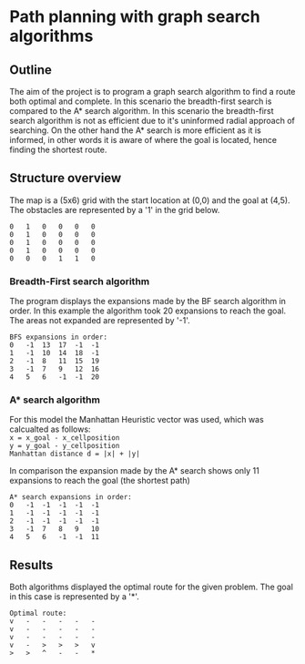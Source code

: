 # Path planning with graph search algorithms

## Outline
The aim of the project is to program a graph search algorithm to find a route both optimal and complete. In this scenario the breadth-first search is compared to the A* search algorithm.
In this scenario the breadth-first search algorithm is not as efficient due to it's uninformed radial approach of searching. 
On the other hand the A* search is more efficient as it is informed, in other words it is aware of where the goal is located, hence finding the shortest route.

## Structure overview
The map is a (5x6) grid with the start location at (0,0) and the goal at (4,5). The obstacles are represented by a '1' in the grid below.

```
0   1   0   0   0   0
0   1   0   0   0   0
0   1   0   0   0   0
0   1   0   0   0   0
0   0   0   1   1   0
```

### Breadth-First search algorithm
The program displays the expansions made by the BF search algorithm in order. In this example the algorithm took 20 expansions to reach the goal. The areas not expanded are represented by '-1'.

```
BFS expansions in order:
0   -1  13  17  -1  -1
1   -1  10  14  18  -1
2   -1  8   11  15  19
3   -1  7   9   12  16
4   5   6   -1  -1  20
```

### A* search algorithm
For this model the Manhattan Heuristic vector was used, which was calcualted as follows:   
`x = x_goal - x_cellposition`   
`y = y_goal - y_cellposition`   
`Manhattan distance d = |x| + |y|`   

In comparison the expansion made by the A* search shows only 11 expansions to reach the goal (the shortest path)

```
A* search expansions in order:
0   -1  -1  -1  -1  -1
1   -1  -1  -1  -1  -1
2   -1  -1  -1  -1  -1
3   -1  7   8   9   10
4   5   6   -1  -1  11
```

## Results
Both algorithms displayed the optimal route for the given problem. The goal in this case is represented by a '*'.

```
Optimal route:
v   -   -   -   -   -
v   -   -   -   -   -
v   -   -   -   -   -
v   -   >   >   >   v
>   >   ^   -   -   *
```
